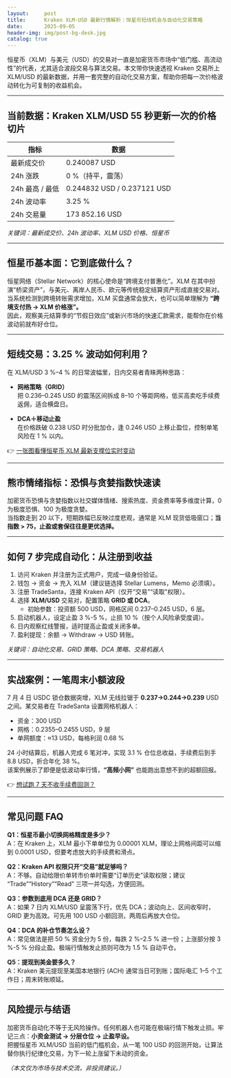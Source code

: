 ```yaml
---
layout:     post
title:      Kraken XLM-USD 最新行情解析：恒星币短线机会与自动化交易策略
date:       2025-09-05
header-img: img/post-bg-desk.jpg
catalog: true
---
```


恒星币（XLM）与美元（USD）的交易对一直是加密货币市场中“低门槛、高流动性”的代表，尤其适合波段交易与算法交易。本文带你快速透视 Kraken 交易所上 XLM/USD 的最新数据，并用一套完整的自动化交易方案，帮助你把每一次价格波动转化为可复制的收益机会。

---

## 当前数据：Kraken XLM/USD 55 秒更新一次的价格切片

| 指标 | 数据 |
|---|---|
| 最新成交价 | 0.240087 USD |
| 24h 涨跌 | 0 %（持平，震荡） |
| 24h 最高 / 最低 | 0.244832 USD / 0.237121 USD |
| 24h 波动率 | 3.25 % |
| 24h 交易量 | 173 852.16 USD |

*关键词：最新成交价、24h 波动率、XLM USD 价格、恒星币*

---

## 恒星币基本面：它到底做什么？

恒星网络（Stellar Network）的核心使命是“跨境支付普惠化”。XLM 在其中扮演“桥梁资产”，与美元、离岸人民币、欧元等传统稳定结算资产形成直接交易对。当系统检测到跨境转账需求增加，XLM 买盘通常会放大，也可以简单理解为 **“跨境支付热 → XLM 价格涨”。**  
因此，观察美元结算季的“节假日效应”或新兴市场的快速汇款需求，能帮你在价格波动前就布好仓位。

---

## 短线交易：3.25 % 波动如何利用？

在 XLM/USD 3 %–4 % 的日常波幅里，日内交易者青睐两种思路：

* **网格策略（GRID）**  
  把 0.236–0.245 USD 的震荡区间拆成 8–10 个等距网格，低买高卖吃手续费返佣，适合横盘日。

* **DCA＋移动止盈**  
  在价格跌破 0.238 USD 时分批加仓，逢 0.246 USD 上移止盈位，控制单笔风险在 1 % 以内。

👉 [一张图看懂恒星币 XLM 最新支撑位实时变动](https://okxdog.com/)

---

## 熊市情绪指标：恐惧与贪婪指数快速读

加密货币恐惧与贪婪指数以社交媒体情绪、搜索热度、资金费率等多维度计算，0 为极度恐惧、100 为极度贪婪。  
当指数走到 20 以下，短期跌幅已反映过度悲观，通常是 XLM 现货低吸窗口；**当指数 > 75，止盈或套保往往是更优选择。**

---

## 如何 7 步完成自动化：从注册到收益

1. 访问 Kraken 并注册为正式用户，完成一级身份验证。  
2. 钱包 → 资金 → 充入 XLM（建议链选择 Stellar Lumens，Memo 必须填）。  
3. 注册 TradeSanta，连接 Kraken API（仅开“交易”“读取”权限）。  
4. 选择 **XLM/USD** 交易对，配置策略 **GRID 或 DCA**。  
   - 初始参数：投资额 500 USD，网格区间 0.237–0.245 USD，6 层。  
5. 启动机器人，设定止盈 3 %-5 %，止损 10 %（按个人风险承受度调）。  
6. 日内观察红线警报，适时提高止盈或关闭多单。  
7. 盈利提现：余额 → Withdraw → USD 转账。

*关键词：自动化交易、GRID 策略、DCA 策略、交易机器人*

---

## 实战案例：一笔周末小额波段

7 月 4 日 USDC 锁仓数据突增，XLM 无线拉锯于 **0.237→0.244→0.239** USD 之间。某交易者在 TradeSanta 设置网格机器人：

- 资金：300 USD
- 网格：0.2355–0.2455 USD，9 层
- 单网额度：≈13 USD，每格利润 0.68 %

24 小时结算后，机器人完成 6 笔对冲，实现 3.1 % 仓位总收益，手续费后到手 8.8 USD，折合年化 38 %。  
该案例展示了即便是低波动率行情，**“高频小网”** 也能跑出意想不到的超额回报。

👉 [想试跑 7 天不收手续费回测？](https://okxdog.com/)

---

## 常见问题 FAQ

**Q1：恒星币最小切换网格精度是多少？**  
A：在 Kraken 上，XLM 最小下单单位为 0.00001 XLM，理论上网格间距可以缩到 0.0001 USD，但要考虑放大的手续费和滑点。

**Q2：Kraken API 权限只开“交易”就足够吗？**  
A：不够。自动给限价单转市价单时需要“订单历史”读取权限；建议 “Trade”“History”“Read” 三项一并勾选，方便回测。

**Q3：参数到底用 DCA 还是 GRID？**  
A：如果 7 日内 XLM/USD 呈震荡下行，优先 DCA；波动向上、区间收窄时，GRID 更为高效。可先用 100 USD 小额回测，两周后再放大仓位。

**Q4：DCA 的补仓节奏怎么设？**  
A：常见做法是把 50 % 资金分为 5 份，每跌 2 %–2.5 % 进一份；上涨部分按 3 %-5 % 分段止盈。极端行情触发止损则可改为 1.5 % 自动平仓。

**Q5：提现到美金要多久？**  
A：Kraken 美元提现至美国本地银行 (ACH) 通常当日可到账；国际电汇 1–5 个工作日；周末转账顺延。

---

## 风险提示与结语

加密货币自动化不等于无风险操作。任何机器人也可能在极端行情下触发止损。牢记三点：**小资金测试 → 分层仓位 → 止盈早设。**  
把握恒星币 XLM/USD 当前的低门槛机会，从一笔 100 USD 的回测开始，让算法替你执行纪律化交易，为下一轮上涨留下未动的资金。

*（本文仅为市场与技术交流，非投资建议。）*